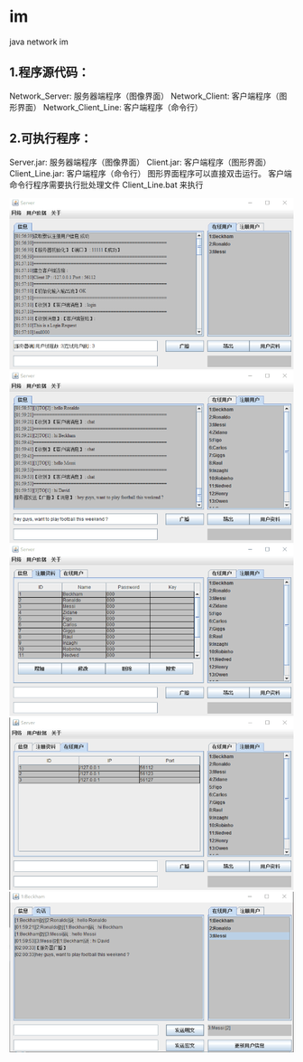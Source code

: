 # im
java network im

## 1.程序源代码：
Network_Server: 服务器端程序（图像界面）
Network_Client: 客户端程序（图形界面）
Network_Client_Line: 客户端程序（命令行）

## 2.可执行程序：
Server.jar: 服务器端程序（图像界面）
Client.jar: 客户端程序（图形界面）
Client_Line.jar: 客户端程序（命令行）
图形界面程序可以直接双击运行。
客户端命令行程序需要执行批处理文件 Client_Line.bat 来执行

![image](https://github.com/gaohaoning/im/blob/master/static/server1.png)
![image](https://github.com/gaohaoning/im/blob/master/static/server2.png)
![image](https://github.com/gaohaoning/im/blob/master/static/server3.png)
![image](https://github.com/gaohaoning/im/blob/master/static/server4.png)
![image](https://github.com/gaohaoning/im/blob/master/static/client.png)

